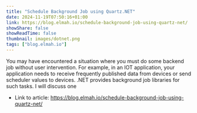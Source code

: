 ```yaml
---
title: "Schedule Background Job using Quartz.NET"
date: 2024-11-19T07:50:16+01:00
link: https://blog.elmah.io/schedule-background-job-using-quartz-net/
showShare: false
showReadTime: false
thumbnail: images/dotnet.png
tags: ["blog.elmah.io"]
---
```

You may have encountered a situation where you must do some backend job without user intervention. For example, in an IOT application, your application needs to receive frequently published data from devices or send scheduler values to devices. .NET provides background job libraries for such tasks. I will discuss one

- Link to article: https://blog.elmah.io/schedule-background-job-using-quartz-net/